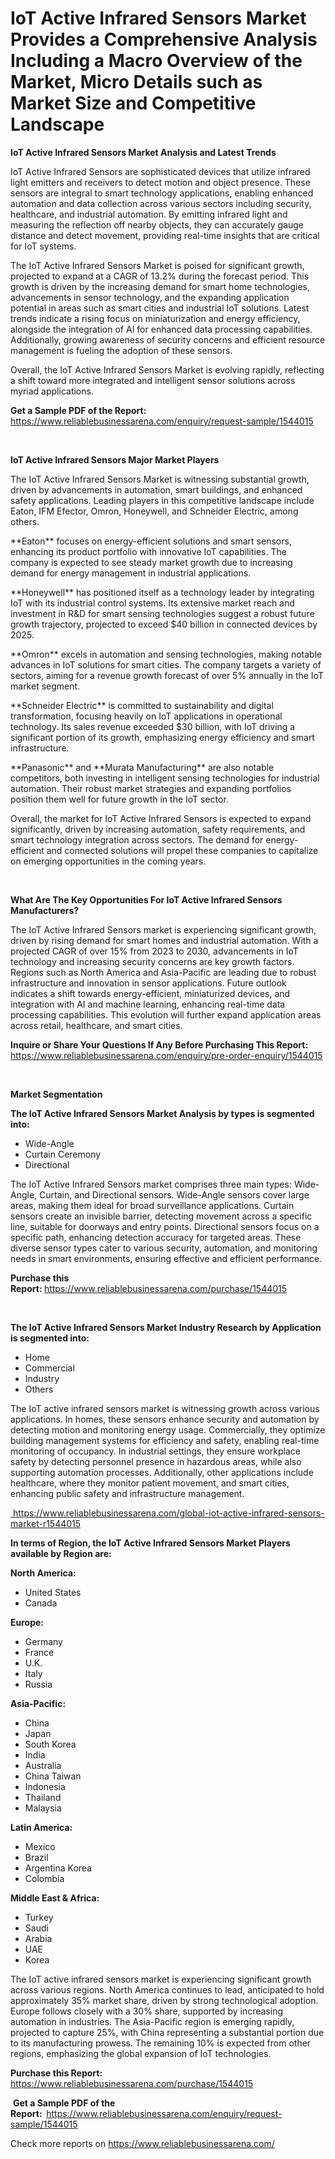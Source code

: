 <p><h1>IoT Active Infrared Sensors Market Provides a Comprehensive Analysis Including a Macro Overview of the Market, Micro Details such as Market Size and Competitive Landscape</h1></p><p><strong>IoT Active Infrared Sensors Market Analysis and Latest Trends</strong></p>
<p><p>IoT Active Infrared Sensors are sophisticated devices that utilize infrared light emitters and receivers to detect motion and object presence. These sensors are integral to smart technology applications, enabling enhanced automation and data collection across various sectors including security, healthcare, and industrial automation. By emitting infrared light and measuring the reflection off nearby objects, they can accurately gauge distance and detect movement, providing real-time insights that are critical for IoT systems.</p><p>The IoT Active Infrared Sensors Market is poised for significant growth, projected to expand at a CAGR of 13.2% during the forecast period. This growth is driven by the increasing demand for smart home technologies, advancements in sensor technology, and the expanding application potential in areas such as smart cities and industrial IoT solutions. Latest trends indicate a rising focus on miniaturization and energy efficiency, alongside the integration of AI for enhanced data processing capabilities. Additionally, growing awareness of security concerns and efficient resource management is fueling the adoption of these sensors. </p><p>Overall, the IoT Active Infrared Sensors Market is evolving rapidly, reflecting a shift toward more integrated and intelligent sensor solutions across myriad applications.</p></p>
<p><strong>Get a Sample PDF of the Report:&nbsp;</strong> <a href="https://www.reliablebusinessarena.com/enquiry/request-sample/1544015?utm_campaign=2112&utm_medium=2&utm_source=Github&utm_content=ia&utm_term=06042025&utm_id=iot-active-infrared-sensors">https://www.reliablebusinessarena.com/enquiry/request-sample/1544015</a></p>
<p>&nbsp;</p>
<p><strong>IoT Active Infrared Sensors Major Market Players</strong></p>
<p><p>The IoT Active Infrared Sensors Market is witnessing substantial growth, driven by advancements in automation, smart buildings, and enhanced safety applications. Leading players in this competitive landscape include Eaton, IFM Efector, Omron, Honeywell, and Schneider Electric, among others.</p><p>**Eaton** focuses on energy-efficient solutions and smart sensors, enhancing its product portfolio with innovative IoT capabilities. The company is expected to see steady market growth due to increasing demand for energy management in industrial applications. </p><p>**Honeywell** has positioned itself as a technology leader by integrating IoT with its industrial control systems. Its extensive market reach and investment in R&D for smart sensing technologies suggest a robust future growth trajectory, projected to exceed $40 billion in connected devices by 2025.</p><p>**Omron** excels in automation and sensing technologies, making notable advances in IoT solutions for smart cities. The company targets a variety of sectors, aiming for a revenue growth forecast of over 5% annually in the IoT market segment.</p><p>**Schneider Electric** is committed to sustainability and digital transformation, focusing heavily on IoT applications in operational technology. Its sales revenue exceeded $30 billion, with IoT driving a significant portion of its growth, emphasizing energy efficiency and smart infrastructure.</p><p>**Panasonic** and **Murata Manufacturing** are also notable competitors, both investing in intelligent sensing technologies for industrial automation. Their robust market strategies and expanding portfolios position them well for future growth in the IoT sector.</p><p>Overall, the market for IoT Active Infrared Sensors is expected to expand significantly, driven by increasing automation, safety requirements, and smart technology integration across sectors. The demand for energy-efficient and connected solutions will propel these companies to capitalize on emerging opportunities in the coming years.</p></p>
<p>&nbsp;</p>
<p><strong>What Are The Key Opportunities For IoT Active Infrared Sensors Manufacturers?</strong></p>
<p><p>The IoT Active Infrared Sensors market is experiencing significant growth, driven by rising demand for smart homes and industrial automation. With a projected CAGR of over 15% from 2023 to 2030, advancements in IoT technology and increasing security concerns are key growth factors. Regions such as North America and Asia-Pacific are leading due to robust infrastructure and innovation in sensor applications. Future outlook indicates a shift towards energy-efficient, miniaturized devices, and integration with AI and machine learning, enhancing real-time data processing capabilities. This evolution will further expand application areas across retail, healthcare, and smart cities.</p></p>
<p><strong>Inquire or Share Your Questions If Any Before Purchasing This Report:</strong> <a href="https://www.reliablebusinessarena.com/enquiry/pre-order-enquiry/1544015?utm_campaign=2112&utm_medium=2&utm_source=Github&utm_content=ia&utm_term=06042025&utm_id=iot-active-infrared-sensors">https://www.reliablebusinessarena.com/enquiry/pre-order-enquiry/1544015</a></p>
<p>&nbsp;</p>
<p><strong>Market Segmentation</strong></p>
<p><strong>The IoT Active Infrared Sensors Market Analysis by types is segmented into:</strong></p>
<p><ul><li>Wide-Angle</li><li>Curtain Ceremony</li><li>Directional</li></ul></p>
<p><p>The IoT Active Infrared Sensors market comprises three main types: Wide-Angle, Curtain, and Directional sensors. Wide-Angle sensors cover large areas, making them ideal for broad surveillance applications. Curtain sensors create an invisible barrier, detecting movement across a specific line, suitable for doorways and entry points. Directional sensors focus on a specific path, enhancing detection accuracy for targeted areas. These diverse sensor types cater to various security, automation, and monitoring needs in smart environments, ensuring effective and efficient performance.</p></p>
<p><strong>Purchase this Report:&nbsp;</strong><a href="https://www.reliablebusinessarena.com/purchase/1544015?utm_campaign=2112&utm_medium=2&utm_source=Github&utm_content=ia&utm_term=06042025&utm_id=iot-active-infrared-sensors">https://www.reliablebusinessarena.com/purchase/1544015</a></p>
<p>&nbsp;</p>
<p><strong>The IoT Active Infrared Sensors Market Industry Research by Application is segmented into:</strong></p>
<p><ul><li>Home</li><li>Commercial</li><li>Industry</li><li>Others</li></ul></p>
<p><p>The IoT active infrared sensors market is witnessing growth across various applications. In homes, these sensors enhance security and automation by detecting motion and monitoring energy usage. Commercially, they optimize building management systems for efficiency and safety, enabling real-time monitoring of occupancy. In industrial settings, they ensure workplace safety by detecting personnel presence in hazardous areas, while also supporting automation processes. Additionally, other applications include healthcare, where they monitor patient movement, and smart cities, enhancing public safety and infrastructure management.</p></p>
<p><a href="https://www.reliablebusinessarena.com/global-iot-active-infrared-sensors-market-r1544015?utm_campaign=2112&utm_medium=2&utm_source=Github&utm_content=ia&utm_term=06042025&utm_id=iot-active-infrared-sensors">&nbsp;https://www.reliablebusinessarena.com/global-iot-active-infrared-sensors-market-r1544015</a></p>
<p><strong>In terms of Region, the IoT Active Infrared Sensors Market Players available by Region are:</strong></p>
<p>
    <p> <strong> North America: </strong>
        <ul>
            <li>United States</li>
            <li>Canada</li>
        </ul>
        </p> 
    <p> <strong> Europe: </strong>
        <ul>
            <li>Germany</li>
            <li>France</li>
            <li>U.K.</li>
            <li>Italy</li>
            <li>Russia</li>
        </ul>
        </p> 
    <p> <strong> Asia-Pacific: </strong>
        <ul>
            <li>China</li>
            <li>Japan</li>
            <li>South Korea</li>
            <li>India</li>
            <li>Australia</li>
            <li>China Taiwan</li>
            <li>Indonesia</li>
            <li>Thailand</li>
            <li>Malaysia</li>
        </ul>
        </p> 
    <p> <strong> Latin America: </strong>
        <ul>
            <li>Mexico</li>
            <li>Brazil</li>
            <li>Argentina Korea</li>
            <li>Colombia</li>
        </ul>
        </p> 
    <p> <strong> Middle East & Africa: </strong>
        <ul>
            <li>Turkey</li>
            <li>Saudi</li>
            <li>Arabia</li>
            <li>UAE</li>
            <li>Korea</li>
        </ul>
    </p>
    </p>
<p><p>The IoT active infrared sensors market is experiencing significant growth across various regions. North America continues to lead, anticipated to hold approximately 35% market share, driven by strong technological adoption. Europe follows closely with a 30% share, supported by increasing automation in industries. The Asia-Pacific region is emerging rapidly, projected to capture 25%, with China representing a substantial portion due to its manufacturing prowess. The remaining 10% is expected from other regions, emphasizing the global expansion of IoT technologies.</p></p>
<p><strong>Purchase this Report: </strong><a href="https://www.reliablebusinessarena.com/purchase/1544015?utm_campaign=2112&utm_medium=2&utm_source=Github&utm_content=ia&utm_term=06042025&utm_id=iot-active-infrared-sensors">https://www.reliablebusinessarena.com/purchase/1544015</a></p>
<p>&nbsp;<strong>Get a Sample PDF of the Report:&nbsp;&nbsp;</strong><a href="https://www.reliablebusinessarena.com/enquiry/request-sample/1544015?utm_campaign=2112&utm_medium=2&utm_source=Github&utm_content=ia&utm_term=06042025&utm_id=iot-active-infrared-sensors">https://www.reliablebusinessarena.com/enquiry/request-sample/1544015</a></p>
<p><strong></strong></p>
<p>Check more reports on <a href="https://www.reliablebusinessarena.com/?utm_campaign=2112&utm_medium=2&utm_source=Github&utm_content=ia&utm_term=06042025&utm_id=iot-active-infrared-sensors">https://www.reliablebusinessarena.com/</a></p>